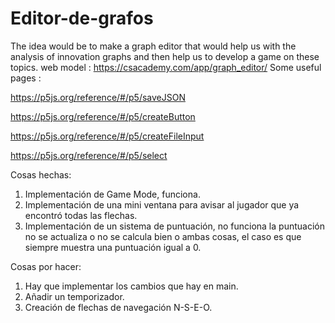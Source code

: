 # Editor-de-grafos
The idea would be to make a graph editor that would help us with the analysis of innovation graphs and then help us to develop a game on these topics.
web model : https://csacademy.com/app/graph_editor/
Some useful pages : 

https://p5js.org/reference/#/p5/saveJSON 

https://p5js.org/reference/#/p5/createButton 

https://p5js.org/reference/#/p5/createFileInput 

https://p5js.org/reference/#/p5/select 

Cosas hechas:
1. Implementación de Game Mode, funciona.
2. Implementación de una mini ventana para avisar al jugador que ya encontró todas las flechas.
3. Implementación de un sistema de puntuación, no funciona la puntuación no se actualiza o no se calcula bien o ambas cosas, el caso es que siempre muestra una puntuación igual a 0.

Cosas por hacer: 
1. Hay que implementar los cambios que hay en main.
2. Añadir un temporizador.
3. Creación de flechas de navegación N-S-E-O.